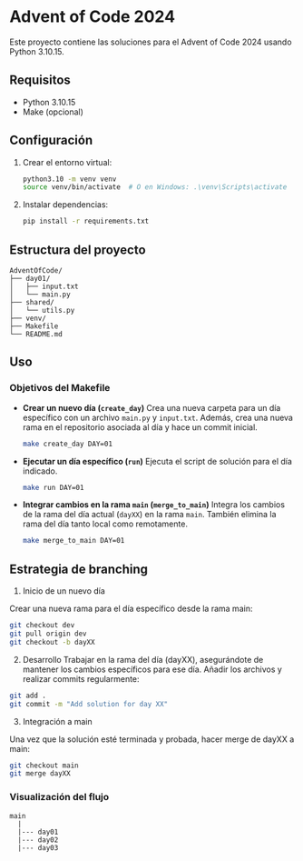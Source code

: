 
# Advent of Code 2024

Este proyecto contiene las soluciones para el Advent of Code 2024 usando Python 3.10.15.

## Requisitos
- Python 3.10.15
- Make (opcional)

## Configuración
1. Crear el entorno virtual:
   ```bash
   python3.10 -m venv venv
   source venv/bin/activate  # O en Windows: .\venv\Scripts\activate
   ```
2. Instalar dependencias:
   ```bash
   pip install -r requirements.txt
   ```

## Estructura del proyecto
```
AdventOfCode/
├── day01/
│   ├── input.txt
│   └── main.py
├── shared/
│   └── utils.py
├── venv/
├── Makefile
└── README.md
```

## Uso
### Objetivos del Makefile

- **Crear un nuevo día (`create_day`)**
  Crea una nueva carpeta para un día específico con un archivo `main.py` y `input.txt`. Además, crea una nueva rama en el repositorio asociada al día y hace un commit inicial.
  ```bash
  make create_day DAY=01
  ```

- **Ejecutar un día específico (`run`)**
  Ejecuta el script de solución para el día indicado.
  ```bash
  make run DAY=01
  ```

- **Integrar cambios en la rama `main` (`merge_to_main`)**
  Integra los cambios de la rama del día actual (`dayXX`) en la rama `main`. También elimina la rama del día tanto local como remotamente.
  ```bash
  make merge_to_main DAY=01
  ```

## Estrategia de branching

1. Inicio de un nuevo día

Crear una nueva rama para el día específico desde la rama main:

```bash
git checkout dev
git pull origin dev
git checkout -b dayXX
```

2. Desarrollo
Trabajar en la rama del día (dayXX), asegurándote de mantener los cambios específicos para ese día. Añadir los archivos y realizar commits regularmente:

```bash
git add .
git commit -m "Add solution for day XX"
```

3. Integración a main

Una vez que la solución esté terminada y probada, hacer merge de dayXX a main:

```bash
git checkout main
git merge dayXX
```

### Visualización del flujo

```
main
  |
  |--- day01
  |--- day02
  |--- day03
```